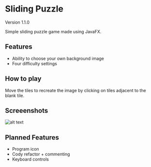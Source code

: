 # Sliding Puzzle
Version 1.1.0

Simple sliding puzzle game made using JavaFX.

## Features
* Ability to choose your own background image
* Four difficulty settings

## How to play
Move the tiles to recreate the image by clicking on tiles adjacent to the blank tile.

## Screeenshots
![alt text](https://i.ibb.co/2cH68kX/screenshot.png "Difficulty selection")

## Planned Features
* Program icon
* Cody refactor + commenting
* Keyboard controls
